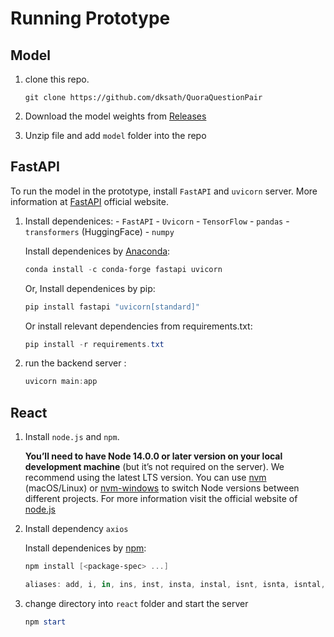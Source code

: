 # Running Prototype

## Model
1. clone this repo.
    ```
    git clone https://github.com/dksath/QuoraQuestionPair
    ```

2. Download the model weights from [Releases](https://github.com/dksath/QuoraQuestionPair/releases/tag/v1.0)

3. Unzip file and add `model` folder into the repo


## FastAPI
To run the model in the prototype, install `FastAPI` and `uvicorn` server. More information at [FastAPI](https://fastapi.tiangolo.com/) official website.

1. Install dependenices:
       - `FastAPI`
       - `Uvicorn`
       - `TensorFlow`
       - `pandas`
       - `transformers` (HuggingFace)
       - `numpy`
    
    Install dependenices by [Anaconda](https://conda.io/projects/conda/en/latest/user-guide/install/index.html):
    ```powershell
    conda install -c conda-forge fastapi uvicorn

    ```    
    Or, Install dependenices by pip:
    
    ```powershell
    pip install fastapi "uvicorn[standard]"

    ```
    Or install relevant dependencies from requirements.txt:
    ```powershell
    pip install -r requirements.txt
    ```

2. run the backend server :
    ```powershell
    uvicorn main:app 
    ```

## React
1. Install `node.js` and `npm`.

    **You’ll need to have Node 14.0.0 or later version on your local development machine** (but it’s not required on the server). We recommend using the latest LTS version. You can use [nvm](https://github.com/creationix/nvm#installation) (macOS/Linux) or [nvm-windows](https://github.com/coreybutler/nvm-windows#node-version-manager-nvm-for-windows) to switch Node versions between different projects. For more information visit the official website of [node.js](https://docs.npmjs.com/downloading-and-installing-node-js-and-npm)

2. Install dependency `axios`
   
    Install dependenices by [npm](https://docs.npmjs.com/cli/v8/commands/npm-install):
    
    ```powershell
    npm install [<package-spec> ...]

    aliases: add, i, in, ins, inst, insta, instal, isnt, isnta, isntal, isntall
    ``` 
3. change directory into `react` folder and start the server

    ```powershell
    npm start
    ``` 
